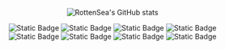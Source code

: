 <!--
**RottenSea/RottenSea** is a ✨ _special_ ✨ repository because its `README.md` (this file) appears on your GitHub profile.

Here are some ideas to get you started:

- 🔭 I’m currently working on ...
- 🌱 I’m currently learning ...
- 👯 I’m looking to collaborate on ...
- 🤔 I’m looking for help with ...
- 💬 Ask me about ...
- 📫 How to reach me: ...
- 😄 Pronouns: ...
- ⚡ Fun fact: ...
-->

<div align="center">
  
![RottenSea's GitHub stats](https://github-readme-stats.vercel.app/api?username=RottenSea&theme=dark&show_icons=true)

![Static Badge](https://img.shields.io/badge/C-03599C?logo=c&logoColor=white)
![Static Badge](https://img.shields.io/badge/C%2B%2B-9C033A?logo=cplusplus&logoColor=white)
![Static Badge](https://img.shields.io/badge/HTML-E34F26?logo=html5&logoColor=white)
![Static Badge](https://img.shields.io/badge/CSS-1572B6?logo=css3&logoColor=white)
![Static Badge](https://img.shields.io/badge/JavaScript-C5A600?logo=javascript&logoColor=white)
![Static Badge](https://img.shields.io/badge/npm-CB3837?logo=npm&logoColor=white)
![Static Badge](https://img.shields.io/badge/Node.js-5FA04E?logo=nodedotjs&logoColor=white)
![Static Badge](https://img.shields.io/badge/Electron-47848F?logo=electron&logoColor=white)

</div>






